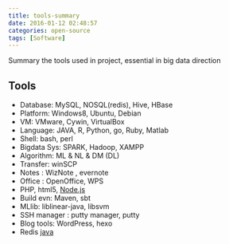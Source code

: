 ```yaml
---
title: tools-summary
date: 2016-01-12 02:48:57
categories: open-source
tags: [Software]
---
```


Summary the tools used in project, essential in big data direction 
<!--more-->

## Tools
- Database: MySQL, NOSQL(redis), Hive, HBase
- Platform: Windows8, Ubuntu, Debian
- VM: VMware, Cywin, VirtualBox
- Language: JAVA, R, Python, go, Ruby, Matlab
- Shell: bash, perl
- Bigdata Sys: SPARK, Hadoop, XAMPP
- Algorithm: ML & NL & DM (DL)
- Transfer: winSCP
- Notes : WizNote , evernote
- Office : OpenOffice, WPS
- PHP, html5, [Node.js](https://nodejs.org/en/)
- Build evn: Maven, sbt
- MLlib: liblinear-java, libsvm
- SSH manager : putty manager, putty
- Blog tools: WordPress, hexo
- Redis [java](https://redislabs.com/redis-java)
